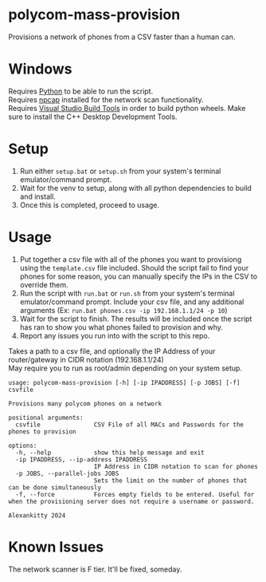 # polycom-mass-provision
Provisions a network of phones from a CSV faster than a human can.

# Windows
Requires [Python](https://www.python.org/ftp/python/3.12.4/python-3.12.4-amd64.exe) to be able to run the script.  
Requires [npcap](https://npcap.com/dist/npcap-1.79.exe) installed for the network scan functionality.  
Requires [Visual Studio Build Tools](https://aka.ms/vs/17/release/RemoteTools.amd64ret.enu.exe) in order to build python wheels. Make sure to install the C++ Desktop Development Tools.

# Setup
1. Run either `setup.bat` or `setup.sh` from your system's terminal emulator/command prompt.
2. Wait for the venv to setup, along with all python dependencies to build and install.
3. Once this is completed, proceed to usage.

# Usage
1. Put together a csv file with all of the phones you want to provisiong using the `template.csv` file included. Should the script fail to find your phones for some reason, you can manually specify the IPs in the CSV to override them.
2. Run the script with `run.bat` or `run.sh` from your system's terminal emulator/command prompt. Include your csv file, and any additional arguments (Ex: `run.bat phones.csv -ip 192.168.1.1/24 -p 10`)
3. Wait for the script to finish. The results will be included once the script has ran to show you what phones failed to provision and why.
4. Report any issues you run into with the script to this repo.

Takes a path to a csv file, and optionally the IP Address of your router/gateway in CIDR notation (192.168.1.1/24)  
May require you to run as root/admin depending on your system setup.

```
usage: polycom-mass-provision [-h] [-ip IPADDRESS] [-p JOBS] [-f] csvfile

Provisions many polycom phones on a network

positional arguments:
  csvfile               CSV File of all MACs and Passwords for the phones to provision

options:
  -h, --help            show this help message and exit
  -ip IPADDRESS, --ip-address IPADDRESS
                        IP Address in CIDR notation to scan for phones
  -p JOBS, --parallel-jobs JOBS
                        Sets the limit on the number of phones that can be done simultaneously
  -f, --force           Forces empty fields to be entered. Useful for when the provisioning server does not require a username or password.

Alexankitty 2024
```

# Known Issues
The network scanner is F tier. It'll be fixed, someday.